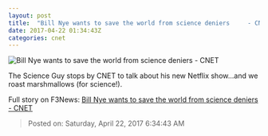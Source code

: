 ```yaml
---
layout: post
title:  "Bill Nye wants to save the world from science deniers     - CNET"
date: 2017-04-22 01:34:43Z
categories: cnet
---
```


![Bill Nye wants to save the world from science deniers     - CNET](https://cnet3.cbsistatic.com/img/NW2Pwwa5BVXcH8X_Qn8REX5ZTAA=/670x503/2017/04/21/1bccc7f8-7f67-4d31-b3d0-67b16be36fb5/bill-still.jpg)

The Science Guy stops by CNET to talk about his new Netflix show...and we roast marshmallows (for science!).


Full story on F3News: [Bill Nye wants to save the world from science deniers     - CNET](http://www.f3nws.com/n/43cjFJ)

> Posted on: Saturday, April 22, 2017 6:34:43 AM
